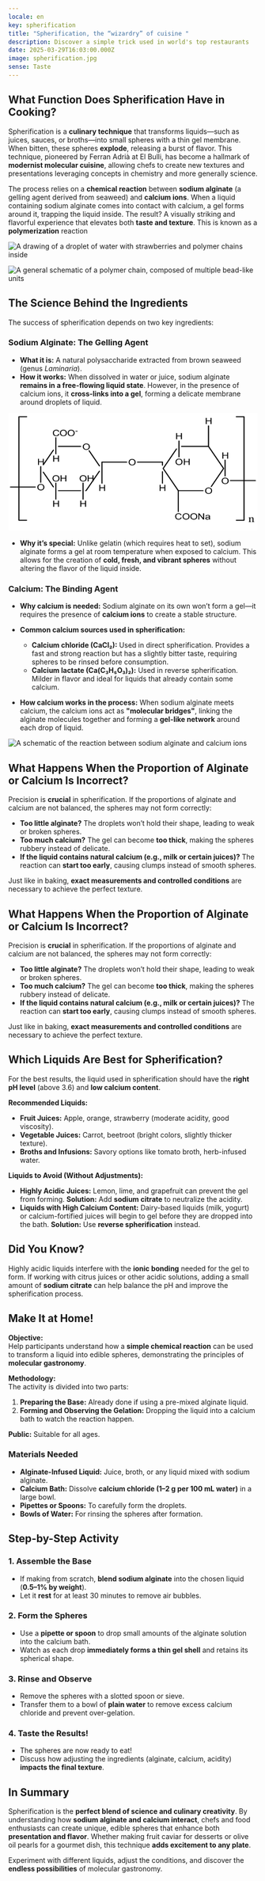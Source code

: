 ```yaml
---
locale: en
key: spherification
title: "Spherification, the “wizardry” of cuisine "
description: Discover a simple trick used in world's top restaurants
date: 2025-03-29T16:03:00.000Z
image: spherification.jpg
sense: Taste
---
```

## **What Function Does Spherification Have in Cooking?**

Spherification is a **culinary technique** that transforms liquids—such as juices, sauces, or broths—into small spheres with a thin gel membrane. When bitten, these spheres **explode**, releasing a burst of flavor. This technique, pioneered by Ferran Adrià at El Bulli, has become a hallmark of **modernist molecular cuisine**, allowing chefs to create new textures and presentations leveraging concepts in chemistry and more generally science.

The process relies on a **chemical reaction** between **sodium alginate** (a gelling agent derived from seaweed) and **calcium ions**. When a liquid containing sodium alginate comes into contact with calcium, a gel forms around it, trapping the liquid inside. The result? A visually striking and flavorful experience that elevates both **taste and texture**. This is known as a **polymerization** reaction

![A drawing of a droplet of water with strawberries and polymer chains inside](/decap_assets/taste_droplet.png)

![A general schematic of a polymer chain, composed of multiple bead-like units](/decap_assets/taste_chain.png)

## **The Science Behind the Ingredients**

The success of spherification depends on two key ingredients:

### **Sodium Alginate: The Gelling Agent**

* **What it is:** A natural polysaccharide extracted from brown seaweed (genus *Laminaria*).
* **How it works:** When dissolved in water or juice, sodium alginate **remains in a free-flowing liquid state**. However, in the presence of calcium ions, it **cross-links into a gel**, forming a delicate membrane around droplets of liquid.

![A diagram of the structure of the alginate polymer](taste_alginate.png)

* **Why it’s special:** Unlike gelatin (which requires heat to set), sodium alginate forms a gel at room temperature when exposed to calcium. This allows for the creation of **cold, fresh, and vibrant spheres** without altering the flavor of the liquid inside.

### **Calcium: The Binding Agent**

* **Why calcium is needed:** Sodium alginate on its own won’t form a gel—it requires the presence of **calcium ions** to create a stable structure.
* **Common calcium sources used in spherification:**

  * **Calcium chloride (CaCl₂):** Used in direct spherification. Provides a fast and strong reaction but has a slightly bitter taste, requiring spheres to be rinsed before consumption.
  * **Calcium lactate (Ca(C₃H₅O₃)₂):** Used in reverse spherification. Milder in flavor and ideal for liquids that already contain some calcium.
* **How calcium works in the process:** When sodium alginate meets calcium, the calcium ions act as **"molecular bridges"**, linking the alginate molecules together and forming a **gel-like network** around each drop of liquid.

![A schematic of the reaction between sodium alginate and calcium ions](/decap_assets/taste_reaction.png)

## **What Happens When the Proportion of Alginate or Calcium Is Incorrect?**

Precision is **crucial** in spherification. If the proportions of alginate and calcium are not balanced, the spheres may not form correctly:

* **Too little alginate?** The droplets won’t hold their shape, leading to weak or broken spheres.
* **Too much calcium?** The gel can become **too thick**, making the spheres rubbery instead of delicate.
* **If the liquid contains natural calcium (e.g., milk or certain juices)?** The reaction can **start too early**, causing clumps instead of smooth spheres.

Just like in baking, **exact measurements and controlled conditions** are necessary to achieve the perfect texture.

## **What Happens When the Proportion of Alginate or Calcium Is Incorrect?**

Precision is **crucial** in spherification. If the proportions of alginate and calcium are not balanced, the spheres may not form correctly:

* **Too little alginate?** The droplets won’t hold their shape, leading to weak or broken spheres.
* **Too much calcium?** The gel can become **too thick**, making the spheres rubbery instead of delicate.
* **If the liquid contains natural calcium (e.g., milk or certain juices)?** The reaction can **start too early**, causing clumps instead of smooth spheres.

Just like in baking, **exact measurements and controlled conditions** are necessary to achieve the perfect texture.

## **Which Liquids Are Best for Spherification?**

For the best results, the liquid used in spherification should have the **right pH level** (above 3.6) and **low calcium content**.

**Recommended Liquids:**

* **Fruit Juices:** Apple, orange, strawberry (moderate acidity, good viscosity).
* **Vegetable Juices:** Carrot, beetroot (bright colors, slightly thicker texture).
* **Broths and Infusions:** Savory options like tomato broth, herb-infused water.

**Liquids to Avoid (Without Adjustments):**

* **Highly Acidic Juices:** Lemon, lime, and grapefruit can prevent the gel from forming. **Solution:** Add **sodium citrate** to neutralize the acidity.
* **Liquids with High Calcium Content:** Dairy-based liquids (milk, yogurt) or calcium-fortified juices will begin to gel before they are dropped into the bath. **Solution:** Use **reverse spherification** instead.

## **Did You Know?**

Highly acidic liquids interfere with the **ionic bonding** needed for the gel to form. If working with citrus juices or other acidic solutions, adding a small amount of **sodium citrate** can help balance the pH and improve the spherification process.

## **Make It at Home!**

**Objective:**\
Help participants understand how a **simple chemical reaction** can be used to transform a liquid into edible spheres, demonstrating the principles of **molecular gastronomy**.

**Methodology:**\
The activity is divided into two parts:

1. **Preparing the Base:** Already done if using a pre-mixed alginate liquid.
2. **Forming and Observing the Gelation:** Dropping the liquid into a calcium bath to watch the reaction happen.

**Public:** Suitable for all ages.

### **Materials Needed**

* **Alginate-Infused Liquid:** Juice, broth, or any liquid mixed with sodium alginate.
* **Calcium Bath:** Dissolve **calcium chloride (1–2 g per 100 mL water)** in a large bowl.
* **Pipettes or Spoons:** To carefully form the droplets.
* **Bowls of Water:** For rinsing the spheres after formation.

## **Step-by-Step Activity**

### **1. Assemble the Base**

* If making from scratch, **blend sodium alginate** into the chosen liquid (**0.5–1% by weight**).
* Let it **rest** for at least 30 minutes to remove air bubbles.

### **2. Form the Spheres**

* Use a **pipette or spoon** to drop small amounts of the alginate solution into the calcium bath.
* Watch as each drop **immediately forms a thin gel shell** and retains its spherical shape.

### **3. Rinse and Observe**

* Remove the spheres with a slotted spoon or sieve.
* Transfer them to a bowl of **plain water** to remove excess calcium chloride and prevent over-gelation.

### **4. Taste the Results!**

* The spheres are now ready to eat!
* Discuss how adjusting the ingredients (alginate, calcium, acidity) **impacts the final texture**.

## **In Summary**

Spherification is the **perfect blend of science and culinary creativity**. By understanding how **sodium alginate and calcium interact**, chefs and food enthusiasts can create unique, edible spheres that enhance both **presentation and flavor**. Whether making fruit caviar for desserts or olive oil pearls for a gourmet dish, this technique **adds excitement to any plate**.

Experiment with different liquids, adjust the conditions, and discover the **endless possibilities** of molecular gastronomy.
